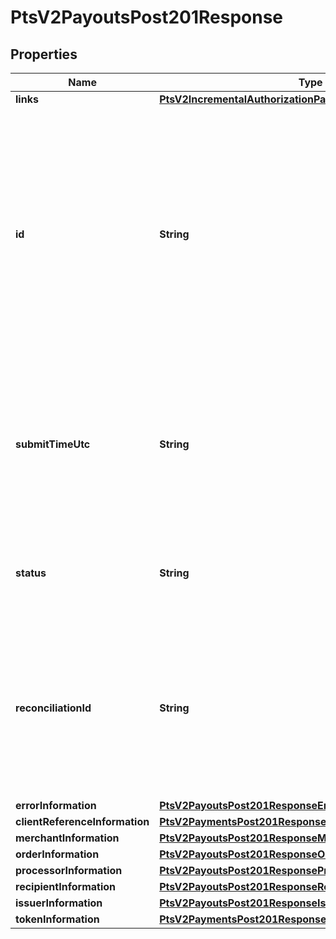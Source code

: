 
# PtsV2PayoutsPost201Response

## Properties
Name | Type | Description | Notes
------------ | ------------- | ------------- | -------------
**links** | [**PtsV2IncrementalAuthorizationPatch201ResponseLinks**](PtsV2IncrementalAuthorizationPatch201ResponseLinks.md) |  |  [optional]
**id** | **String** | An unique identification number generated by Cybersource to identify the submitted request. Returned by all services. It is also appended to the endpoint of the resource. On incremental authorizations, this value with be the same as the identification number returned in the original authorization response.  |  [optional]
**submitTimeUtc** | **String** | Time of request in UTC. &#x60;Format: YYYY-MM-DDThh:mm:ssZ&#x60;  Example 2016-08-11T22:47:57Z equals August 11, 2016, at 22:47:57 (10:47:57 p.m.). The T separates the date and the time. The Z indicates UTC.  |  [optional]
**status** | **String** | The status of the submitted transaction.  Possible values:  - ACCEPTED  - DECLINED  - INVALID_REQUEST  |  [optional]
**reconciliationId** | **String** | Cybersource or merchant generated transaction reference number. This is sent to the processor and is echoed back in the response to the merchant. This is This value is used for reconciliation purposes.  |  [optional]
**errorInformation** | [**PtsV2PayoutsPost201ResponseErrorInformation**](PtsV2PayoutsPost201ResponseErrorInformation.md) |  |  [optional]
**clientReferenceInformation** | [**PtsV2PaymentsPost201ResponseClientReferenceInformation**](PtsV2PaymentsPost201ResponseClientReferenceInformation.md) |  |  [optional]
**merchantInformation** | [**PtsV2PayoutsPost201ResponseMerchantInformation**](PtsV2PayoutsPost201ResponseMerchantInformation.md) |  |  [optional]
**orderInformation** | [**PtsV2PayoutsPost201ResponseOrderInformation**](PtsV2PayoutsPost201ResponseOrderInformation.md) |  |  [optional]
**processorInformation** | [**PtsV2PayoutsPost201ResponseProcessorInformation**](PtsV2PayoutsPost201ResponseProcessorInformation.md) |  |  [optional]
**recipientInformation** | [**PtsV2PayoutsPost201ResponseRecipientInformation**](PtsV2PayoutsPost201ResponseRecipientInformation.md) |  |  [optional]
**issuerInformation** | [**PtsV2PayoutsPost201ResponseIssuerInformation**](PtsV2PayoutsPost201ResponseIssuerInformation.md) |  |  [optional]
**tokenInformation** | [**PtsV2PaymentsPost201ResponseTokenInformation**](PtsV2PaymentsPost201ResponseTokenInformation.md) |  |  [optional]



